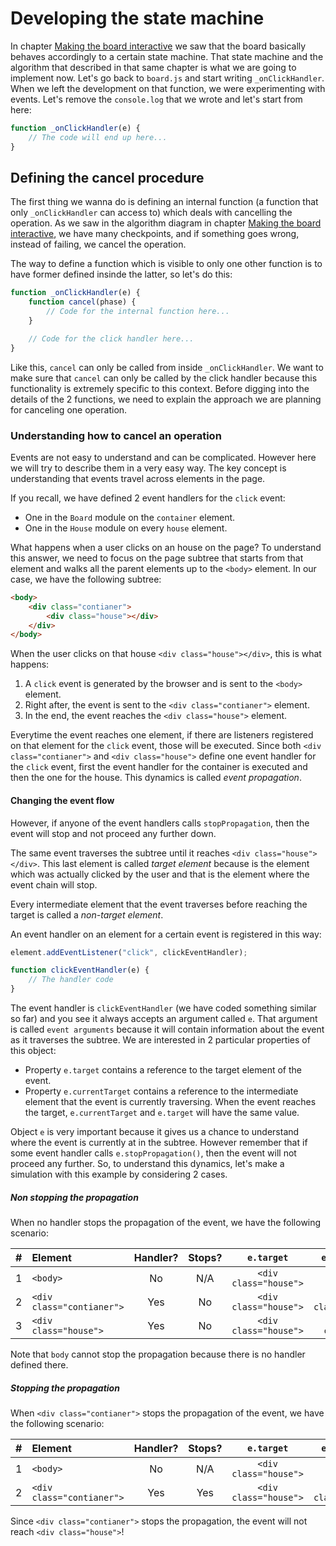 # Developing the state machine

In chapter [Making the board interactive](./logic-events.md#defining-the-state-machine) we saw that the board basically behaves accordingly to a certain state machine. That state machine and the algorithm that described in that same chapter is what we are going to implement now. Let's go back to `board.js` and start writing `_onClickHandler`. When we left the development on that function, we were experimenting with events. Let's remove the `console.log` that we wrote and let's start from here:

```javascript
function _onClickHandler(e) {
    // The code will end up here...
}
```

## Defining the cancel procedure
The first thing we wanna do is defining an internal function (a function that only `_onClickHandler` can access to) which deals with cancelling the operation. As we saw in the algorithm diagram in chapter [Making the board interactive](./logic-events.md), we have many checkpoints, and if something goes wrong, instead of failing, we cancel the operation.

The way to define a function which is visible to only one other function is to have former defined insinde the latter, so let's do this:

```javascript
function _onClickHandler(e) {
    function cancel(phase) {
        // Code for the internal function here...
    }

    // Code for the click handler here...
}
```

Like this, `cancel` can only be called from inside `_onClickHandler`. We want to make sure that `cancel` can only be called by the click handler because this functionality is extremely specific to this context. Before digging into the details of the 2 functions, we need to explain the approach we are planning for canceling one operation.

### Understanding how to cancel an operation
Events are not easy to understand and can be complicated. However here we will try to describe them in a very easy way. The key concept is understanding that events travel across elements in the page.

If you recall, we have defined 2 event handlers for the `click` event:

- One in the `Board` module on the `container` element.
- One in the `House` module on every `house` element.

What happens when a user clicks on an house on the page? To understand this answer, we need to focus on the page subtree that starts from that element and walks all the parent elements up to the `<body>` element. In our case, we have the following subtree:

```html
<body>
    <div class="contianer">
        <div class="house"></div>
    </div>
</body>
```

When the user clicks on that house `<div class="house"></div>`, this is what happens:

1. A `click` event is generated by the browser and is sent to the `<body>` element.
2. Right after, the event is sent to the `<div class="contianer">` element.
3. In the end, the event reaches the `<div class="house">` element.

Everytime the event reaches one element, if there are listeners registered on that element for the `click` event, those will be executed. Since both `<div class="contianer">` and `<div class="house">` define one event handler for the `click` event, first the event handler for the container is executed and then the one for the house. This dynamics is called _event propagation_.

#### Changing the event flow
However, if anyone of the event handlers calls `stopPropagation`, then the event will stop and not proceed any further down.

The same event traverses the subtree until it reaches `<div class="house"></div>`. This last element is called _target element_ because is the element which was actually clicked by the user and that is the element where the event chain will stop.

Every intermediate element that the event traverses before reaching the target is called a _non-target element_.

An event handler on an element for a certain event is registered in this way:

```javascript
element.addEventListener("click", clickEventHandler);

function clickEventHandler(e) {
    // The handler code
}
```

The event handler is `clickEventHandler` (we have coded something similar so far) and you see it always accepts an argument called `e`. That argument is called `event arguments` because it will contain information about the event as it traverses the subtree. We are interested in 2 particular properties of this object:

- Property `e.target` contains a reference to the target element of the event.
- Property `e.currentTarget` contains a reference to the intermediate element that the event is currently traversing. When the event reaches the target, `e.currentTarget` and `e.target` will have the same value.

Object `e` is very important because it gives us a chance to understand where the event is currently at in the subtree. However remember that if some event handler calls `e.stopPropagation()`, then the event will not proceed any further. So, to understand this dynamics, let's make a simulation with this example by considering 2 cases.

##### Non stopping the propagation
When no handler stops the propagation of the event, we have the following scenario:

| # | Element                   | Handler? | Stops? | `e.target`            | `e.currentTarget`         |
|:-:|:--------------------------|:--------:|:------:|:---------------------:|:-------------------------:|
| 1 | `<body>`                  | No       | N/A    | `<div class="house">` | `<body>`                  |
| 2 | `<div class="contianer">` | Yes      | No     | `<div class="house">` | `<div class="contianer">` |
| 3 | `<div class="house">`     | Yes      | No     | `<div class="house">` | `<div class="house">`     |

Note that `body` cannot stop the propagation because there is no handler defined there.

##### Stopping the propagation
When `<div class="contianer">` stops the propagation of the event, we have the following scenario:

| # | Element                   | Handler? | Stops? | `e.target`            | `e.currentTarget`         |
|:-:|:--------------------------|:--------:|:------:|:---------------------:|:-------------------------:|
| 1 | `<body>`                  | No       | N/A    | `<div class="house">` | `<body>`                  |
| 2 | `<div class="contianer">` | Yes      | Yes    | `<div class="house">` | `<div class="contianer">` |

Since `<div class="contianer">` stops the propagation, the event will not reach `<div class="house">`!
